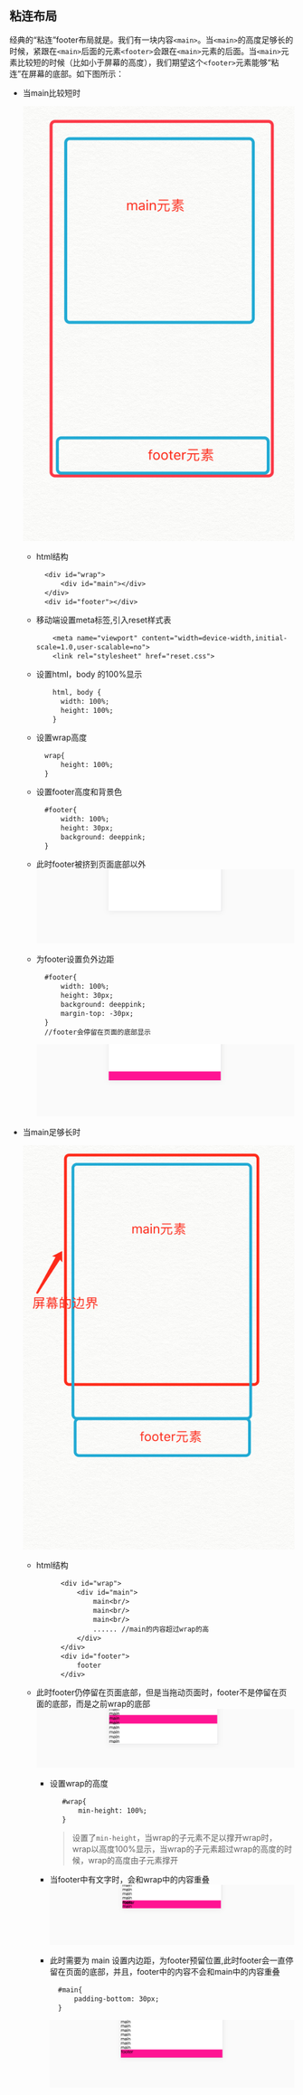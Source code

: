 ## 粘连布局
经典的“粘连”footer布局就是。我们有一块内容`<main>`。当`<main>`的高度足够长的时候，紧跟在`<main>`后面的元素`<footer>`会跟在`<main>`元素的后面。当`<main>`元素比较短的时候（比如小于屏幕的高度），我们期望这个`<footer>`元素能够“粘连”在屏幕的底部。如下图所示：
* 当main比较短时  

    ![](./short.jpg)
    * html结构
    
            <div id="wrap">
                <div id="main"></div>
            </div>
            <div id="footer"></div>
    * 移动端设置meta标签,引入reset样式表
    
              <meta name="viewport" content="width=device-width,initial-scale=1.0,user-scalable=no">
              <link rel="stylesheet" href="reset.css">
    * 设置html，body 的100%显示
    
              html, body {
                width: 100%;
                height: 100%;
              }
    * 设置wrap高度
        
            wrap{
                height: 100%;
            }
    * 设置footer高度和背景色
            
            #footer{
                width: 100%;
                height: 30px;
                background: deeppink;
            }
    * 此时footer被挤到页面底部以外  
      ![](./short1.png)
    * 为footer设置负外边距  
            
            #footer{
                width: 100%;
                height: 30px;
                background: deeppink;
                margin-top: -30px;
            }
            //footer会停留在页面的底部显示
         ![](./short2.png)        
* 当main足够长时  

    ![](./long.jpg)
    * html结构
    
                <div id="wrap">
                    <div id="main">
                        main<br/>
                        main<br/>
                        main<br/>
                        ...... //main的内容超过wrap的高
                    </div>
                </div>
                <div id="footer">
                    footer
                </div>
    * 此时footer仍停留在页面底部，但是当拖动页面时，footer不是停留在页面的底部，而是之前wrap的底部
    ![](./long1.png)
        * 设置wrap的高度
                
                 #wrap{
                     min-height: 100%;
                 }
            > 设置了`min-height`，当wrap的子元素不足以撑开wrap时，wrap以高度100%显示，当wrap的子元素超过wrap的高度的时候，wrap的高度由子元素撑开
            
        * 当footer中有文字时，会和wrap中的内容重叠
        ![](./long3.png)
        * 此时需要为 main 设置内边距，为footer预留位置,此时footer会一直停留在页面的底部，并且，footer中的内容不会和main中的内容重叠
         
                #main{
                    padding-bottom: 30px;
                }
            ![](./long4.png)
          
           